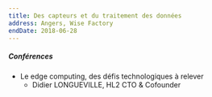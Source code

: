```yaml
---
title: Des capteurs et du traitement des données
address: Angers, Wise Factory
endDate: 2018-06-28
---
```


##### Conférences

- Le edge computing, des défis technologiques à relever
    - Didier LONGUEVILLE, HL2 CTO & Cofounder

